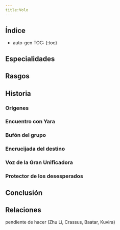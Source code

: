 ```yaml
---
title:Volo
---
```


## Índice

* auto-gen TOC:
{:toc}





## Especialidades



## Rasgos



## Historia

### Orígenes



### Encuentro con Yara



### Bufón del grupo



### Encrucijada del destino



### Voz de la Gran Unificadora



### Protector de los desesperados







## Conclusión



## Relaciones

pendiente de hacer (Zhu Li, Crassus, Baatar, Kuvira)